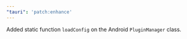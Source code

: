 ```yaml
---
"tauri": 'patch:enhance'
---
```


Added static function `loadConfig` on the Android `PluginManager` class.
